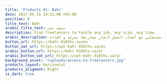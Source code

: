 ```yaml
---
title: 'Products #1: Bahr'
date: 2017-05-15 14:31:00 +03:00
position: 0
title_text: Bahr
arabic_title_text: منصة بحر
description: Find freelancers to tackle any job, any size, any time.
arabic_description: منصة تجمع المستقلين مع أصحاب العمل لانجاز مشاريعك بسرعة و كفاءة.
button_url: https://bahr.910ths.sa/en
button_uat_url: https://uat-bahr.910ths.sa/en
arabic_button_url: https://bahr.910ths.sa/ar
arabic_button_uat_url: https://uat-bahr.910ths.sa/ar
background_asset: "/uploads/access-to-freelancers.jpg"
products_layout: Horizontal
products_aligment: Right
is_dark: true
---
```

